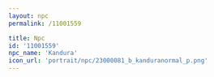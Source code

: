 ```yaml
---
layout: npc
permalink: /11001559

title: Npc
id: '11001559'
npc_name: 'Kandura'
icon_url: 'portrait/npc/23000081_b_kanduranormal_p.png'
---
```

